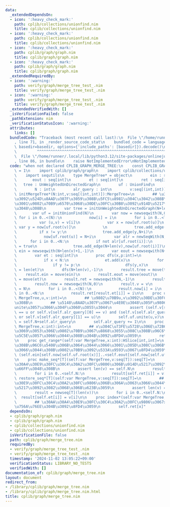 ```yaml
---
data:
  _extendedDependsOn:
  - icon: ':heavy_check_mark:'
    path: cplib/collections/unionfind.nim
    title: cplib/collections/unionfind.nim
  - icon: ':heavy_check_mark:'
    path: cplib/collections/unionfind.nim
    title: cplib/collections/unionfind.nim
  - icon: ':heavy_check_mark:'
    path: cplib/graph/graph.nim
    title: cplib/graph/graph.nim
  - icon: ':heavy_check_mark:'
    path: cplib/graph/graph.nim
    title: cplib/graph/graph.nim
  _extendedRequiredBy:
  - icon: ':warning:'
    path: verify/graph/merge_tree_test_.nim
    title: verify/graph/merge_tree_test_.nim
  - icon: ':warning:'
    path: verify/graph/merge_tree_test_.nim
    title: verify/graph/merge_tree_test_.nim
  _extendedVerifiedWith: []
  _isVerificationFailed: false
  _pathExtension: nim
  _verificationStatusIcon: ':warning:'
  attributes:
    links: []
  bundledCode: "Traceback (most recent call last):\n  File \"/home/runner/.local/lib/python3.12/site-packages/onlinejudge_verify/documentation/build.py\"\
    , line 71, in _render_source_code_stat\n    bundled_code = language.bundle(stat.path,\
    \ basedir=basedir, options={'include_paths': [basedir]}).decode()\n          \
    \         ^^^^^^^^^^^^^^^^^^^^^^^^^^^^^^^^^^^^^^^^^^^^^^^^^^^^^^^^^^^^^^^^^^^^^^^^^^^^^^^^^\n\
    \  File \"/home/runner/.local/lib/python3.12/site-packages/onlinejudge_verify/languages/nim.py\"\
    , line 86, in bundle\n    raise NotImplementedError\nNotImplementedError\n"
  code: "when not declared CPLIB_GRAPH_MERGE_TREE:\n    const CPLIB_GRAPH_MERGE_TREE*\
    \ = 1\n    import cplib/graph/graph\n    import cplib/collections/unionfind\n\
    \    import sequtils\n    type MergeTree* = object\n        ein : seq[int]\n \
    \       eout : seq[int]\n        et : seq[int]\n        ret : seq[int]\n     \
    \   tree : UnWeightedUnDirectedGraph\n        uf : UnionFind\n        now : seq[int]\n\
    \        N : int\n        alr_query : int\n        v:seq[(int,int)]\n    proc\
    \ initMergeTree*(N:int,v:seq[(int,int)]):MergeTree=\n        ## \u30AF\u30A8\u30EA\
    \u3092\u524D\u8AAD\u307F\u3059\u308B\u5FC5\u8981\u304C\u3042\u308B\u306E\u3067\
    \u3001\u9802\u70B9\u6570\u3068\u30DE\u30FC\u30B8\u3092\u914D\u5217\u3067\u4E0E\
    \u3048\u308B\n        var tree = initUnWeightedUnDirectedGraph(N+len(v)+1)\n \
    \       var uf = initUnionFind(N)\n        var now = newseqwith(N,0)\n       \
    \ for i in 0..<(N):\n            now[i] = i\n        for i in 0..<len(v):\n  \
    \          var (u,v) = v[i]\n            var x = now[uf.root(u)]\n           \
    \ var y = now[uf.root(v)]\n            \n            tree.add_edge(x,N+i)\n  \
    \          if x != y:\n                tree.add_edge(y,N+i)\n            uf.unite(u,v)\n\
    \            now[uf.root(u)] = N+i\n        var alr = newSeqWith(N,false)\n  \
    \      for i in 0..<N:\n            if not alr[uf.root(i)]:\n                alr[uf.root(i)]\
    \ = true\n                tree.add_edge(N+len(v),now[uf.root(i)])\n        var\
    \ ein = newseqwith(N+len(v)+1,-1)\n        var eout = newseqwith(N+len(v)+1,-1)\n\
    \        var et : seq[int]\n        proc dfs(x,p:int)=\n            ein[x] = len(et)\n\
    \            if x < N:\n                et.add(x)\n            for y in tree[x]:\n\
    \                if y != p:\n                    dfs(y,x)\n            eout[x]\
    \ = len(et)\n        dfs(N+len(v),-1)\n        result.tree = move(tree)\n    \
    \    result.ein = move(ein)\n        result.eout = move(eout)\n        result.et\
    \ = move(et)\n        result.ret = newseqwith(N,-1)\n        result.uf = initUnionFind(N)\n\
    \        result.now = newseqwith(N,0)\n        result.v = v\n        result.N\
    \ = N\n        for i in 0..<(N):\n            result.now[i] = i\n        for i\
    \ in 0..<N:\n            result.ret[result.et[i]] = i\n\n    proc unite*(self:var\
    \ MergeTree,u,v:int)=\n        ## \u9802\u70B9u,v\u3092\u30DE\u30FC\u30B8\u3059\
    \u308B\n        ## \u5148\u8AAD\u307F\u3067\u4E0E\u3048\u305F\u9806\u756A\u306B\
    unite\u3057\u3066\u304F\u3060\u3055\u3044\n        assert (self.v[self.alr_query][0]\
    \ == u or self.v[self.alr_query][0] == v) and (self.v[self.alr_query][1] == v\
    \ or self.v[self.alr_query][1] == u)\n        self.uf.unite(u,v)\n        self.now[self.uf.root(u)]\
    \ = self.N+self.alr_query\n        self.alr_query += 1\n\n    proc get_id*(self:var\
    \ MergeTree,x:int):int=\n        ## x\u304C\u73FE\u5728\u306E\u72B6\u614B\u3067\
    \u3069\u3053\u306E\u9802\u70B9\u3067\u8868\u3055\u308C\u308B\u96C6\u5408\u306B\
    \u5C5E\u3057\u3066\u3044\u308B\u304B\u3092\u8FD4\u3059\n        return self.now[self.uf.root(x)]\n\
    \n    proc get_range*(self:var MergeTree,x:int):HSlice[int,int]=\n        ## \u3042\
    \u308B\u96C6\u5408\u306B\u3064\u3044\u3066\u3001\u305D\u308C\u306B\u5C5E\u3057\
    \u3066\u3044\u308B\u9802\u70B9\u3092\u533A\u9593\u3067\u8FD4\u3059\n        return\
    \ (self.ein[self.now[self.uf.root(x)]]..<self.eout[self.now[self.uf.root(x)]])\n\
    \n    proc make_seq*[T](self:var MergeTree,v:seq[T]):seq[T]=\n        ## \u30AA\
    \u30A4\u30E9\u30FC\u30C4\u30A2\u30FC\u9806\u306B\u914D\u5217\u3092\u4E26\u3073\
    \u66FF\u3048\u308B\n        assert len(v) == self.N\n        result = newseq[T](len(v))\n\
    \        for i in 0..<self.N:\n            result[self.ret[i]] = v[i]\n\n    proc\
    \ restore_seq*[T](self:var MergeTree,v:seq[T]):seq[T]=\n        ## \u30AA\u30A4\
    \u30E9\u30FC\u30C4\u30A2\u30FC\u9806\u306B\u306A\u3063\u3066\u3044\u308B\u914D\
    \u5217\u3092\u3082\u3068\u306B\u623B\u3059\n        assert len(v) == self.N\n\
    \        result = newseq[T](len(v))\n        for i in 0..<self.N:\n          \
    \  result[self.et[i]] = v[i]\n\n    proc index*(self:var MergeTree,x:int):int=\n\
    \        ## \u30AA\u30A4\u30E9\u30FC\u30C4\u30A2\u30FC\u9806\u3067x\u306F\u4F55\
    \u756A\u76EE\u304B\u3092\u8FD4\u3059\n        self.ret[x]"
  dependsOn:
  - cplib/graph/graph.nim
  - cplib/graph/graph.nim
  - cplib/collections/unionfind.nim
  - cplib/collections/unionfind.nim
  isVerificationFile: false
  path: cplib/graph/merge_tree.nim
  requiredBy:
  - verify/graph/merge_tree_test_.nim
  - verify/graph/merge_tree_test_.nim
  timestamp: '2024-11-02 13:05:22+09:00'
  verificationStatus: LIBRARY_NO_TESTS
  verifiedWith: []
documentation_of: cplib/graph/merge_tree.nim
layout: document
redirect_from:
- /library/cplib/graph/merge_tree.nim
- /library/cplib/graph/merge_tree.nim.html
title: cplib/graph/merge_tree.nim
---
```

